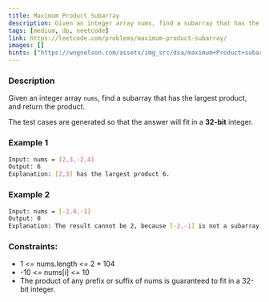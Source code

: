 ```yaml
---
title: Maximum Product Subarray
description: Given an integer array nums, find a subarray that has the largest product, and return the product.
tags: [medium, dp, neetcode]
link: https://leetcode.com/problems/maximum-product-subarray/
images: []
hints: ["https://wngnelson.com/assets/img_src/dsa/maximum+Product+subarray.gif"]
---
```


### Description

Given an integer array `nums`, find a subarray that has the largest product, and return the product.

The test cases are generated so that the answer will fit in a **32-bit** integer.

### Example 1

```bash
Input: nums = [2,3,-2,4]
Output: 6
Explanation: [2,3] has the largest product 6.
```

### Example 2

```bash
Input: nums = [-2,0,-1]
Output: 0
Explanation: The result cannot be 2, because [-2,-1] is not a subarray.
```

### Constraints:

- 1 <= nums.length <= 2 * 104
- -10 <= nums[i] <= 10
- The product of any prefix or suffix of nums is guaranteed to fit in a 32-bit integer.
